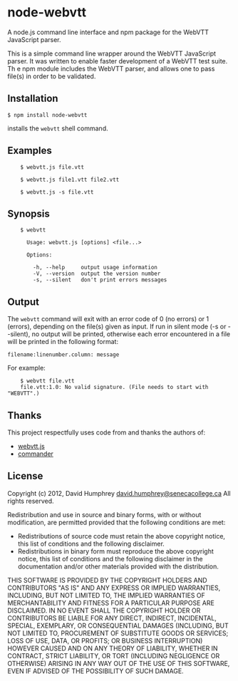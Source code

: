 # node-webvtt

A node.js command line interface and npm package for the WebVTT JavaScript parser.

This is a simple command line wrapper around the WebVTT JavaScript parser. It was written to enable faster development of a WebVTT test suite. Th
e npm module includes the WebVTT parser, and allows one to pass file(s) in order to be validated.

## Installation

    $ npm install node-webvtt

installs the `webvtt` shell command.

## Examples

```
    $ webvtt.js file.vtt

    $ webvtt.js file1.vtt file2.vtt

    $ webvtt.js -s file.vtt
```

## Synopsis

```
    $ webvtt

      Usage: webvtt.js [options] <file...>

      Options:

        -h, --help     output usage information
        -V, --version  output the version number
        -s, --silent   don't print errors messages
```

## Output

The `webvtt` command will exit with an error code of 0 (no errors) or 1 (errors), depending on the file(s) given as input. If run in silent mode (-s or --silent), no output will be printed, otherwise each error encountered in a file will be printed in the following format:

```
filename:linenumber.column: message
```

For example:

```
    $ webvtt file.vtt
    file.vtt:1.0: No valid signature. (File needs to start with "WEBVTT".)
```

## Thanks

This project respectfully uses code from and thanks the authors of:

* [webvtt.js](https://bitbucket.org/annevk/webvtt)
* [commander](https://github.com/visionmedia/commander.js)

## License

Copyright (c) 2012, David Humphrey <david.humphrey@senecacollege.ca>
All rights reserved.

Redistribution and use in source and binary forms, with or without modification,
are permitted provided that the following conditions are met:

  * Redistributions of source code must retain the above copyright notice,
    this list of conditions and the following disclaimer.
  * Redistributions in binary form must reproduce the above copyright notice,
    this list of conditions and the following disclaimer in the documentation
    and/or other materials provided with the distribution.

THIS SOFTWARE IS PROVIDED BY THE COPYRIGHT HOLDERS AND CONTRIBUTORS "AS IS" AND ANY
EXPRESS OR IMPLIED WARRANTIES, INCLUDING, BUT NOT LIMITED TO, THE IMPLIED WARRANTIES
OF MERCHANTABILITY AND FITNESS FOR A PARTICULAR PURPOSE ARE DISCLAIMED. IN NO EVENT
SHALL THE COPYRIGHT HOLDER OR CONTRIBUTORS BE LIABLE FOR ANY DIRECT, INDIRECT,
INCIDENTAL, SPECIAL, EXEMPLARY, OR CONSEQUENTIAL DAMAGES (INCLUDING, BUT NOT LIMITED
TO, PROCUREMENT OF SUBSTITUTE GOODS OR SERVICES; LOSS OF USE, DATA, OR PROFITS; OR
BUSINESS INTERRUPTION) HOWEVER CAUSED AND ON ANY THEORY OF LIABILITY, WHETHER IN
CONTRACT, STRICT LIABILITY, OR TORT (INCLUDING NEGLIGENCE OR OTHERWISE) ARISING IN
ANY WAY OUT OF THE USE OF THIS SOFTWARE, EVEN IF ADVISED OF THE POSSIBILITY OF SUCH
DAMAGE.
